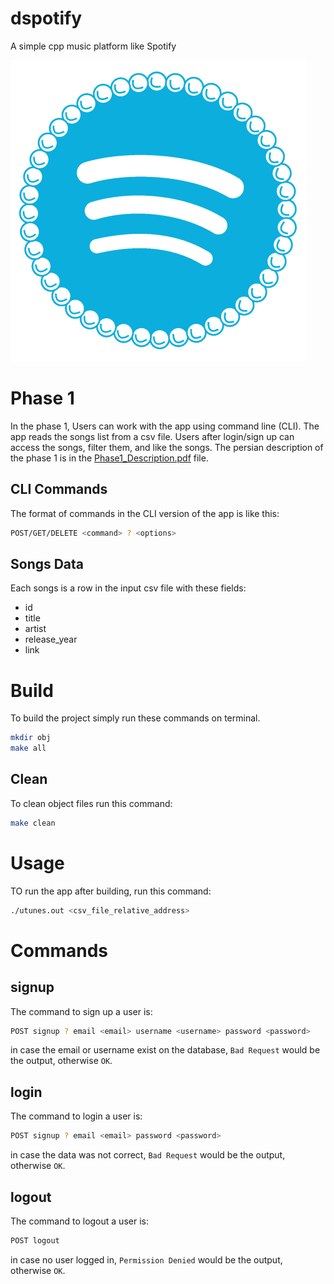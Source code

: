 # dspotify

A simple cpp music platform like Spotify

![Utunes](./utunes.png)

# Phase 1

In the phase 1, Users can work with the app using command line (CLI). The app reads the songs list from a csv file. Users after login/sign up can access the songs, filter them, and like the songs. The persian description of the phase 1 is in the [Phase1_Description.pdf](./Phase1_Description.pdf) file.

## CLI Commands

The format of commands in the CLI version of the app is like this:

```bash
POST/GET/DELETE <command> ? <options>
```
## Songs Data

Each songs is a row in the input csv file with these fields:
* id
* title
* artist
* release_year
* link

# Build

To build the project simply run these commands on terminal.

```bash
mkdir obj
make all
```

## Clean

To clean object files run this command:

```bash
make clean
```

# Usage

TO run the app after building, run this command:

```bash
./utunes.out <csv_file_relative_address>
```

# Commands

## signup

The command to sign up a user is:

```bash
POST signup ? email <email> username <username> password <password>
```

in case the email or username exist on the database, `Bad Request` would be the output, otherwise `OK`.

## login

The command to login a user is:

```bash
POST signup ? email <email> password <password>
```

in case the data was not correct, `Bad Request` would be the output, otherwise `OK`.

## logout

The command to logout a user is:

```bash
POST logout
```

in case no user logged in, `Permission Denied` would be the output, otherwise `OK`.




